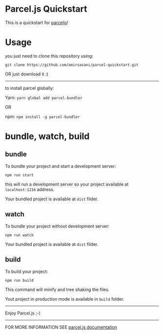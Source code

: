 # Parcel.js Quickstart

This is a quickstart for [parceljs](https://parceljs.org/)!

# Usage

you just need to clone this repository using:

`git clone https://github.com/amirsasani/parcel-quickstart.git`

OR just download it :)

---

to install parcel globally:

Yarn: `yarn global add parcel-bundler`

OR

npm: `npm install -g parcel-bundler`

# bundle, watch, build

## bundle

To bundle your project and start a development server:

`npm run start`

this will run a development server so your project available at `localhost:1234` address.

Your bundled project is available at `dist` filder.

## watch

To bundle your project without development server:

`npm run watch`

Your bundled project is available at `dist` filder.

## build

To build your project:

`npm run build`

This command will minify and tree shaking the files.

Yout project in production mode is available in `build` folder.

---

Enjoy Parcel.js ;-)

---

FOR MORE INFORMATION SEE [parcel.js documentation](https://parceljs.org/)
